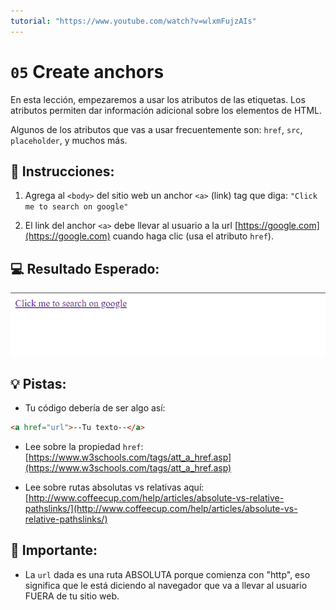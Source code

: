 ```yaml
---
tutorial: "https://www.youtube.com/watch?v=wlxmFujzAIs"
---
```

# `05` Create anchors 

En esta lección, empezaremos a usar los atributos de las etiquetas. Los atributos permiten dar información adicional sobre los elementos de HTML.

Algunos de los atributos que vas a usar frecuentemente son: `href`, `src`, `placeholder`, y muchos más.

## 📝 Instrucciones:

1. Agrega al `<body>` del sitio web un anchor `<a>` (link) tag que diga: `"Click me to search on google"`

2. El link del anchor `<a>` debe llevar al usuario a la url [https://google.com](https://google.com) cuando haga clic (usa el atributo `href`).

## 💻 Resultado Esperado:

![image](../../.learn/assets/05-create-anchors.png)

## 💡 Pistas:

+ Tu código debería de ser algo así:

```md
<a href="url">--Tu texto--</a>
```

+ Lee sobre la propiedad `href`: [https://www.w3schools.com/tags/att_a_href.asp](https://www.w3schools.com/tags/att_a_href.asp)

+ Lee sobre rutas absolutas vs relativas aquí: [http://www.coffeecup.com/help/articles/absolute-vs-relative-pathslinks/](http://www.coffeecup.com/help/articles/absolute-vs-relative-pathslinks/)


## 🔎 Importante:

+ La `url` dada es una ruta ABSOLUTA porque comienza con "http", eso significa que le está diciendo al navegador que va a llevar al usuario FUERA de tu sitio web.
